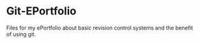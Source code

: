 # Git-EPortfolio

Files for my ePortfolio about basic revision control systems and the benefit of using git.